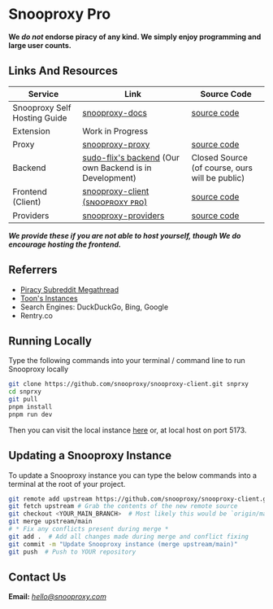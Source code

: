 # Snooproxy Pro   

**We *do not* endorse piracy of any kind. We simply enjoy programming and large user counts.**

## Links And Resources
| Service                            | Link                                                                                        | Source Code                                                   |
|------------------------------------|---------------------------------------------------------------------------------------------|---------------------------------------------------------------|
| Snooproxy Self Hosting Guide       | [snooproxy-docs](https://docs.snooproxy.com)                                                | [source code](https://github.com/snooproxy/self-hosting)      |
| Extension                          | Work in Progress                                                                            |                                                               |
| Proxy                              | [snooproxy-proxy](https://proxy.snooproxy.com)                                              | [source code](https://github.com/snooproxy/snooproxy-proxy)   |             
| Backend                            | [sudo-flix's backend](https://backend.sudo-flix.lol) (Our own Backend is in Development)    | Closed Source (of course, ours will be public)                |
| Frontend (Client)                  | [snooproxy-client (sɴᴏᴏᴘʀᴏxʏ ᴘʀᴏ)](https://snooproxy.com)                                   | [source code](https://github.com/snooproxy/snooproxy-client)  |
| Providers                          | [snooproxy-providers](https://snooproxy.com)                                                | [source code](https://github.com/snooproxy/providers)         |

***We provide these if you are not able to host yourself, though We do encourage hosting the frontend.***


## Referrers
- [Piracy Subreddit Megathread](https://www.reddit.com/r/Piracy/s/iymSloEpXn)
- [Toon's Instances](https://erynith.github.io/movie-web-instances)
- Search Engines: DuckDuckGo, Bing, Google
- Rentry.co


## Running Locally
Type the following commands into your terminal / command line to run Snooproxy locally
```bash
git clone https://github.com/snooproxy/snooproxy-client.git snprxy
cd snprxy
git pull
pnpm install
pnpm run dev
```
Then you can visit the local instance [here](http://localhost:5173) or, at local host on port 5173.


## Updating a Snooproxy Instance
To update a Snooproxy instance you can type the below commands into a terminal at the root of your project.
```bash
git remote add upstream https://github.com/snooproxy/snooproxy-client.git
git fetch upstream # Grab the contents of the new remote source
git checkout <YOUR_MAIN_BRANCH>  # Most likely this would be `origin/main`
git merge upstream/main
# * Fix any conflicts present during merge *
git add .  # Add all changes made during merge and conflict fixing
git commit -m "Update Snooproxy instance (merge upstream/main)"
git push  # Push to YOUR repository
```


## Contact Us
**Email:** *[hello@snooproxy.com](mailto:hello@snooproxy.com)*

